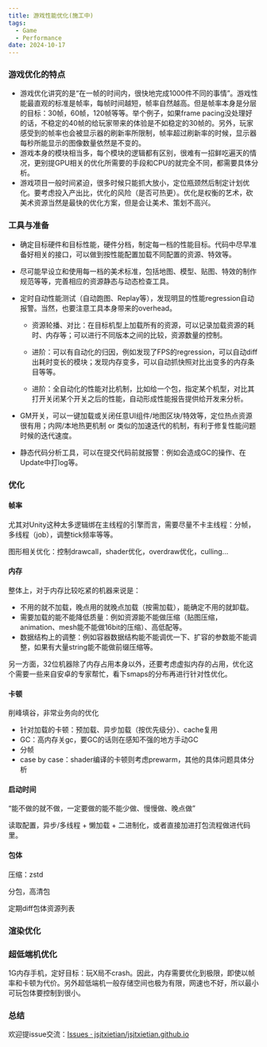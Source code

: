 ```yaml
---
title: 游戏性能优化(施工中)
tags:
  - Game
  - Performance
date: 2024-10-17
---
```




### 游戏优化的特点

* 游戏优化讲究的是“在一帧的时间内，很快地完成1000件不同的事情”。游戏性能最直观的标准是帧率，每帧时间越短，帧率自然越高。但是帧率本身是分层的目标：30帧，60帧，120帧等等。举个例子，如果frame pacing没处理好的话，不稳定的40帧的给玩家带来的体验是不如稳定的30帧的。另外，玩家感受到的帧率也会被显示器的刷新率所限制，帧率超过刷新率的时候，显示器每秒所能显示的图像数量依然是不变的。
* 游戏本身的模块相当多，每个模块的逻辑都有区别，很难有一招鲜吃遍天的情况，更别提GPU相关的优化所需要的手段和CPU的就完全不同，都需要具体分析。
* 游戏项目一般时间紧迫，很多时候只能抓大放小，定位瓶颈然后制定计划优化。要考虑投入产出比，优化的风险（是否可热更）。优化是权衡的艺术，砍美术资源当然是最快的优化方案，但是会让美术、策划不高兴。



### 工具与准备

* 确定目标硬件和目标性能，硬件分档，制定每一档的性能目标。代码中尽早准备好相关的接口，可以做到按性能配置加载不同配置的资源、特效等。

* 尽可能早设立和使用每一档的美术标准，包括地图、模型、贴图、特效的制作规范等等，完善相应的资源静态与动态检查工具。

* 定时自动性能测试（自动跑图、Replay等），发现明显的性能regression自动报警。当然，也要注意工具本身带来的overhead。

  * 资源轮播、对比：在目标机型上加载所有的资源，可以记录加载资源的耗时、内存等；可以进行不同版本之间的比较，资源数量的控制。

  * 进阶：可以有自动化的归因，例如发现了FPS的regression，可以自动diff出耗时变长的模块；发现内存变多，可以自动抓快照对比出变多的内存条目等等。
  * 进阶：全自动化的性能对比机制，比如给一个包，指定某个机型，对比其打开关闭某个开关之后的性能，自动形成性能报告提供给开发来分析。

* GM开关，可以一键加载或关闭任意UI组件/地图区块/特效等，定位热点资源很有用；内网/本地热更机制 or 类似的加速迭代的机制，有利于修复性能问题时候的迭代速度。

* 静态代码分析工具，可以在提交代码前就报警：例如会造成GC的操作、在Update中打log等。



### 优化

#### 帧率

尤其对Unity这种太多逻辑绑在主线程的引擎而言，需要尽量不卡主线程：分帧，多线程（job），调整tick频率等等。

图形相关优化：控制drawcall，shader优化，overdraw优化，culling...



#### 内存

整体上，对于内存比较吃紧的机器来说是：

* 不用的就不加载，晚点用的就晚点加载（按需加载），能确定不用的就卸载。
* 需要加载的能不能降低质量：例如资源能不能做压缩（贴图压缩，animation、mesh能不能做16bit的压缩）、高低配等。
* 数据结构上的调整：例如容器数据结构能不能调优一下、扩容的参数能不能调整，如果有大量string能不能做前缀压缩等。

另一方面，32位机器除了内存占用本身以外，还要考虑虚拟内存的占用，优化这个需要一些来自安卓的专家帮忙，看下smaps的分布再进行针对性优化。



#### 卡顿

削峰填谷，非常业务向的优化

* 针对加载的卡顿：预加载、异步加载（按优先级分）、cache复用
* GC：高内存关gc，要GC的话则在感知不强的地方手动GC
* 分帧
* case by case：shader编译的卡顿则考虑prewarm，其他的具体问题具体分析



#### 启动时间

“能不做的就不做，一定要做的能不能少做、慢慢做、晚点做”

读取配置，异步/多线程 + 懒加载 + 二进制化，或者直接加进打包流程做进代码里。



#### 包体

压缩：zstd

分包，高清包

定期diff包体资源列表



### 渲染优化





### 超低端机优化

1G内存手机，定好目标：玩X局不crash。因此，内存需要优化到极限，即使以帧率和卡顿为代价。另外超低端机一般存储空间也极为有限，网速也不好，所以最小可玩包体要控制到很小。



### 总结

欢迎提issue交流：[Issues · jsjtxietian/jsjtxietian.github.io](https://github.com/jsjtxietian/jsjtxietian.github.io/issues)

